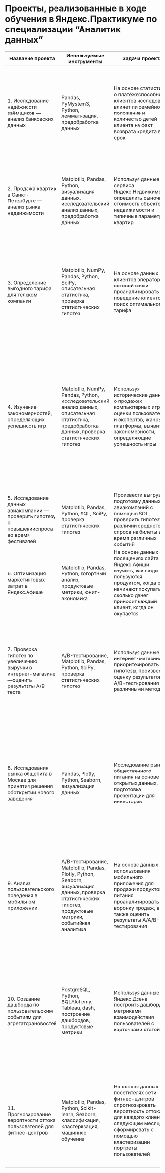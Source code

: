 # Проекты, реализованные в ходе обучения в Яндекс.Практикуме по специализации “Аналитик данных”

| Название проекта                                                                               | Используемые инструменты                                                                                                                                       | Задачи проекта                                                                                                                                                                            | Описание проекта                                                                                                                                                                                                                                                                                                                                                                                                                                                                                                                           |
|------------------------------------------------------------------------------------------------|----------------------------------------------------------------------------------------------------------------------------------------------------------------|-------------------------------------------------------------------------------------------------------------------------------------------------------------------------------------------|--------------------------------------------------------------------------------------------------------------------------------------------------------------------------------------------------------------------------------------------------------------------------------------------------------------------------------------------------------------------------------------------------------------------------------------------------------------------------------------------------------------------------------------------|
| 1. Исследование надёжности заёмщиков — анализ банковских данных                                | Pandas, PyMystem3, Python, лемматизация, предобработка данных                                                                                                  | На основе статистики о платёжеспособности клиентов исследовать влияет ли семейное положение и количество детей клиента на факт возврата кредита в срок                                    | На основе данных кредитного отдела банка исследовал влияние семейного положения иколичества детей на факт погашения кредита в срок. Была получена информация оданных. Определены и обработаны пропуски. Заменены типы данных на соответствующиехранящимся данным. Удалены дубликаты. Выделены леммы в значениях столбца икатегоризированны данные.                                                                                                                                                                                         |
| 2. Продажа квартир в Санкт-Петербурге — анализ рынка недвижимости                              | Matplotlib, Pandas, Python, визуализация данных, исследовательский анализ данных, предобработка данных                                                         | Используя данные сервиса Яндекс.Недвижимость, определить рыночную стоимость объектов недвижимости и типичные параметры квартир                                                            | На основе данных сервиса Яндекс.Недвижимость определена рыночная стоимостьобъектов недвижимости разного типа, типичные параметры квартир, в зависимости отудаленности от центра. Проведена предобработка данных. Добавлены новые данные.Построены гистограммы, боксплоты, диаграммы рассеивания.                                                                                                                                                                                                                                           |
| 3. Определение выгодного тарифа для телеком компании                                           | Matplotlib, NumPy, Pandas, Python, SciPy, описательная статистика, проверка статистических гипотез                                                             | На основе данных клиентов оператора сотовой связи проанализировать поведение клиентов и поиск оптимального тарифа                                                                         | Проведен предварительный анализ использования тарифов на выборке клиентов,проанализировано поведение клиентов при использовании услуг оператора ирекомендованы оптимальные наборы услуг для пользователей. Проведена предобработкаданных, их анализ. Проверены гипотезы о различии выручки абонентов разных тарифов иразличии выручки абонентов из Москвы и других регионов.                                                                                                                                                               |
| 4. Изучение закономерностей, определяющих успешность игр                                       | Matplotlib, NumPy, Pandas, Python, исследовательский анализ данных, описательная статистика, предобработка данных, проверка статистических гипотез             | Используя исторические данные о продажах компьютерных игр, оценки пользователей и экспертов, жанры и платформы, выявить закономерности, определяющие успешность игры                      | Выявлены параметры, определяющие успешность игры в разных регионах мира. Наосновании этого подготовлен отчет для магазина компьютерных игр для планированиярекламных кампаний. Проведена предобработка данных, анализ. Выбран актуальныйпериод для анализа. Составлены портреты пользователей каждого региона. Провереныгипотезы: средние пользовательские рейтинги платформ Xbox One и PC одинаковые;средние пользовательские рейтинги жанров Action и Sports разные. При анализе использовал критерий Стьюдента для независимых выборок. |
| 5. Исследование данных авиакомпании — проверить гипотезу о повышенииспроса во время фестивалей | Matplotlib, Pandas, Python, SQL, SciPy, проверка статистических гипотез                                                                                        | Произвести выгрузки и подготовку данных авиакомпаний с помощью SQL, проверить гипотезу о различии среднего спроса на билеты во время различных событий                                    | Проведена выгрузка и подготовка предоставленных данных авиакомпании средствами SQL. Проверена гипотеза о различии среднего спроса на билеты во время проведенияразличных фестивалей и в обычное время .                                                                                                                                                                                                                                                                                                                                    |
| 6. Оптимизация маркетинговых затрат в Яндекс.Афише                                             | Matplotlib, Pandas, Python, когортный анализ, продуктовые метрики, юнит-экономика                                                                              | На основе данных о посещениях сайта Яндекс.Афиши изучить, как люди пользуются продуктом, когда они начинают покупать, сколько денег приносит каждый клиент, когда он окупается            | Проведен анализ данных от Яндекс.Афиши целью оптимизации маркетинговых затрат.Рассчитаны метрики LTV, CAC, Retention rate, DAU, WAU, MAU, ROMI                                                                                                                                                                                                                                                                                                                                                                                             |
| 7. Проверка гипотез по увеличению выручки в интернет-магазине —оценить результаты A/B теста    | A/B-тестирование, Matplotlib, Pandas, Python, SciPy, проверка статистических гипотез                                                                           | Используя данные интернет-магазина приоритезировать гипотезы, произвести оценку результатов A/B-тестирования различными методами                                                          | Проведена приоритизация гипотез по фреймворкам ICE и RICE. Затем провел анализрезультатов A/B-теста, построил графики кумулятивной выручки, среднего чека,конверсии по группам, а затем посчитал статистическую значимость различий конверсийи средних чеков по сырым и очищенным данным. На основании анализа мной былопринято решение о нецелесообразности дальнейшего проведения теста.                                                                                                                                                 |
| 8. Исследования рынка общепита в Москве для принятия решения оботкрытии нового заведения       | Pandas, Plotly, Python, Seaborn, визуализация данных                                                                                                           | Исследование рынка общественного питания на основе открытых данных, подготовка презентации для инвесторов                                                                                 | Мною был исследован вопрос - будет ли успешным и популярным на долгое время кафе, вкотором гостей обслуживают роботы-официанты. По результатам анализа подготовленапрезентация для инвесторов с рекомендациями. В построении графиков я использовалибиблиотеки seaborn и plotly. Также мне потребовалось получить район расположениякафе-конкурентов. Эту задачу я решил, подключившись к API Яндекс.Геокодербиблиотекой requests                                                                                                          |
| 9. Анализ пользовательского поведения в мобильном приложении                                   | A/B-тестирование, Matplotlib, Pandas, Plotly, Python, Seaborn, визуализация данных, проверка статистических гипотез, продуктовые метрики, событийная аналитика | На основе данных использования мобильного приложения для продажи продуктов питания проанализировать воронку продаж, а также оценить результаты A/A/B-тестирования                         | В данном проекте мной были изучены принципы событийной аналитики. Я построилворонку продаж, исследовал путь пользователей до покупки. Проанализировалрезультаты A/B-теста введения новых шрифтов. Сравнил 2 контрольных группы междусобой, убедился в правильном разделении трафика, а затем сравнил с тестовой группойВыявлено, что новый шрифт значительно не повлияет на поведение пользователей.                                                                                                                                       |
| 10. Создание дашборда по пользовательским событиям для агрегаторановостей                      | PostgreSQL, Python, SQLAlchemy, Tableau, dash, построение дашбордов, продуктовые метрики                                                                       | Используя данные Яндекс.Дзена построить дашборд с метриками взаимодействия пользователей с карточками статей                                                                              | Работу над этим проектом я провел на удаленной машине в сервисе Yandex.Cloud. Мнойбыл установлен PostgreSQL, развернута база данных. Затем я написал скрипт пайплайна,который позволил собирать данные за определенный временной период, и настроил егоавтономную работу через crontab. Для визуализации собранных данных я написал скриптдашборда с несколькими фильтрами и также запустил его на удаленной машине. Порезультатам была подготовлена презентация с полученными графиками                                                   |
| 11. Прогнозирование вероятности оттока пользователей для фитнес-центров                        | Matplotlib, Pandas, Python, Scikit-learn, Seaborn, классификация, кластеризация, машинное обучение                                                             | На основе данных о посетителях сети фитнес-центров спрогнозировать вероятность оттока для каждого клиента в следующем месяце, сформировать с помощью кластеризации портреты пользователей | В данном проекте использовано машинное обучение. Спрогнозирована вероятностьоттока (на уровне следующего месяца) для каждого клиента; сформированы типичныепортреты пользователей: выделены наиболее яркие группы, охарактеризованы ихосновные свойства; проанализированы основные признаки, наиболее сильно влияющиена отток.                                                                                                                                                                                                             |
